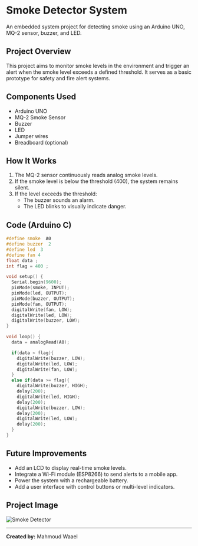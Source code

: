 # Smoke Detector System

An embedded system project for detecting smoke using an Arduino UNO, MQ-2 sensor, buzzer, and LED.

## Project Overview

This project aims to monitor smoke levels in the environment and trigger an alert when the smoke level exceeds a defined threshold. It serves as a basic prototype for safety and fire alert systems.

## Components Used

- Arduino UNO
- MQ-2 Smoke Sensor
- Buzzer
- LED
- Jumper wires
- Breadboard (optional)

## How It Works

1. The MQ-2 sensor continuously reads analog smoke levels.
2. If the smoke level is below the threshold (400), the system remains silent.
3. If the level exceeds the threshold:
   - The buzzer sounds an alarm.
   - The LED blinks to visually indicate danger.

## Code (Arduino C)

```cpp
#define smoke  A0  
#define buzzer  2  
#define led  3 
#define fan 4
float data ;
int flag = 400 ;

void setup() {
  Serial.begin(9600);
  pinMode(smoke, INPUT);
  pinMode(led, OUTPUT);
  pinMode(buzzer, OUTPUT);
  pinMode(fan, OUTPUT);
  digitalWrite(fan, LOW);
  digitalWrite(led, LOW);
  digitalWrite(buzzer, LOW);
}

void loop() {
  data = analogRead(A0);

  if(data < flag){
    digitalWrite(buzzer, LOW);
    digitalWrite(led, LOW);
    digitalWrite(fan, LOW);
  }
  else if(data >= flag){
    digitalWrite(buzzer, HIGH);
    delay(200);
    digitalWrite(led, HIGH);
    delay(200);
    digitalWrite(buzzer, LOW);
    delay(200);
    digitalWrite(led, LOW);
    delay(200);
  }
}
```

## Future Improvements

- Add an LCD to display real-time smoke levels.
- Integrate a Wi-Fi module (ESP8266) to send alerts to a mobile app.
- Power the system with a rechargeable battery.
- Add a user interface with control buttons or multi-level indicators.

## Project Image

![Smoke Detector]([project_image.jpg](https://imgur.com/a/cqqFEOU))

---

**Created by:** Mahmoud Waael
